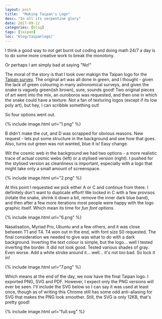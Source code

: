 ```yaml
---
layout: post
title:  "Making Taipan's Logo"
desc: "In all its serpentine glory"
date: 2017-09-12
categories: [blog]
tags: [taipan]
loc: 'blog/taipanlogo/'
---
```


I think  a good way to not get burnt out coding and doing math 24/7 a day is to 
do some more creative work to break the monotony. 

Or perhaps I am simply bad at saying "No!"

The moral of the story is that I took over makign the Taipan logo for the [Taipan survey](http://www.taipan-survey.org/).
The original art was all done in green, and I thought - given the lack of green colouring in many
astronomical surveys, and given the snake is vaguely green(ish brown), sure, sounds good! Two original
pieces of art went into the mix, an ouroboros was requested, and then one in which the snake could have
 a texture. Not a fan of texturing logos (except if its low poly art), but hey, I can scribble something out!
 
 So four options went out. 

{% include image.html url="1.png"  %}

B didn't make the cut, and D was scrapped for obvious reasons. New request - lets put some structure 
in the background and see how that goes. Also, turns out green was not wanted, blue it is! Easy change.

Wit the cosmic web in the background we had two options - a more realistic trace of actual cosmic webs (left)
or a stylised version (right). I pushed for the stylised version as cleanliness is important, especially
with a logo that might take only a small amount of screenspace.

{% include image.html url="2.png"  %}

At this point I requested we pick either A or C and continue from there. I definitely don't want to
duplicate effort! We locked in C with a few provisos (rotate the snake, shrink it down a bit, remove
the inner dark blue band), and then after a few more iterations most people were happy with the logo
graphic itself. Which mean its time for *fun font options*. 

{% include image.html url="6.png"  %}

Nasalisation, Myriad Pro, Ubuntu and a few
others, and it was close between T1 and T4. T4 won out in the end, with font size S0 requested. The
final consideration we needed to give was what to do with a dark background. Inverting the text colour
is simple, but the logo... well I tested inverting the border. It did not look good. Tested various shades
of gray. Even worse. Add a white stroke around it... well... it's not *too* bad. So lock it in!

{% include image.html url="7.png"  %}

Which means at the end of the day, we now have the final Taipan logo. I exported PNG, SVG and PDF. However,
I expect only the PNG versions will ever be seen. I'll include the SVG below so I can say it was used
at least once, though as of writing this Chrome still has some odd anti-aliasing for SVG that makes
the PNG look smoother. Still, the SVG is only 12KB, that's pretty good!

{% include image.html url="full.svg"  %}
